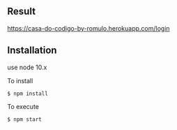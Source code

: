 ## Result
https://casa-do-codigo-by-romulo.herokuapp.com/login

## Installation
use node 10.x

To install

```
$ npm install

```

To execute

```
$ npm start
```

